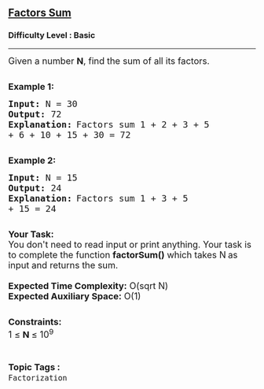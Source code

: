 <h2><a href="https://www.geeksforgeeks.org/problems/factors-sum2016/1?itm_source=geeksforgeeks&itm_medium=article&itm_campaign=bottom_sticky_on_article">Factors Sum</a></h2><h3>Difficulty Level : Basic</h3><hr><div class="problems_problem_content__Xm_eO"><p><span style="font-size:18px">Given a number <strong>N</strong>,&nbsp;find the sum of all its&nbsp;factors.</span></p>

<p><br>
<span style="font-size:18px"><strong>Example 1:</strong></span></p>

<pre><span style="font-size:18px"><strong>Input:</strong> N = 30
<strong>Output:</strong> 72
<strong>Explanation:</strong></span> <span style="font-size:18px">Factors sum 1 + 2 + 3 + 5 
+ 6 + 10 + 15 + 30 = 72</span></pre>

<p><br>
<span style="font-size:18px"><strong>Example 2:</strong></span></p>

<pre><span style="font-size:18px"><strong>Input:</strong> N = 15
<strong>Output:</strong> 24
<strong>Explanation:</strong></span> <span style="font-size:18px">Factors sum 1 + 3 + 5 
+ 15 = 24</span></pre>

<p><br>
<span style="font-size:18px"><strong>Your Task:&nbsp;&nbsp;</strong></span><br>
<span style="font-size:18px">You don't need to read input or print anything. Your task is to complete the function <strong>factorSum()</strong>&nbsp;which takes N<strong> </strong>as input and returns the sum.<br>
<br>
<strong>Expected Time Complexity:</strong> O(sqrt N)<br>
<strong>Expected Auxiliary Space:</strong> O(1)</span></p>

<p><br>
<span style="font-size:18px"><strong>Constraints:</strong><br>
1 ≤&nbsp;<strong>N&nbsp;</strong>≤ 10<sup>9</sup></span></p>
</div><br><p><span style=font-size:18px><strong>Topic Tags : </strong><br><code>Factorization</code>&nbsp;